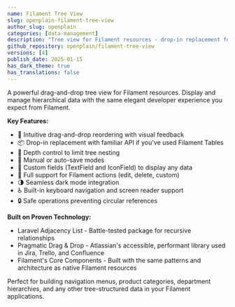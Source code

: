 ```yaml
---
name: Filament Tree View
slug: openplain-filament-tree-view
author_slug: openplain
categories: [data-management]
description: "Tree view for Filament resources - drop-in replacement for Table with drag-and-drop hierarchical data management"
github_repository: openplain/filament-tree-view
versions: [4]
publish_date: 2025-01-15
has_dark_theme: true
has_translations: false
---
```


A powerful drag-and-drop tree view for Filament resources. Display and manage hierarchical data with the same elegant developer experience you expect from Filament.

**Key Features:**

- 🌳 Intuitive drag-and-drop reordering with visual feedback
- 📦 Drop-in replacement with familiar API if you've used Filament Tables
- 🎯 Depth control to limit tree nesting
- 💾 Manual or auto-save modes
- 🎨 Custom fields (TextField and IconField) to display any data
- 🔧 Full support for Filament actions (edit, delete, custom)
- 🌗 Seamless dark mode integration
- ♿ Built-in keyboard navigation and screen reader support
- 🔒 Safe operations preventing circular references

**Built on Proven Technology:**

- Laravel Adjacency List - Battle-tested package for recursive relationships
- Pragmatic Drag & Drop - Atlassian's accessible, performant library used in Jira, Trello, and Confluence
- Filament's Core Components - Built with the same patterns and architecture as native Filament resources

Perfect for building navigation menus, product categories, department hierarchies, and any other tree-structured data in your Filament applications.
